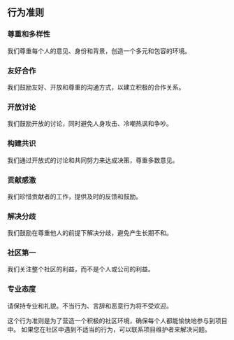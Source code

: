 ## 行为准则

### 尊重和多样性
我们尊重每个人的意见、身份和背景，创造一个多元和包容的环境。

### 友好合作
我们鼓励友好、开放和尊重的沟通方式，以建立积极的合作关系。

### 开放讨论
我们鼓励开放的讨论，同时避免人身攻击、冷嘲热讽和争吵。

### 构建共识
我们通过开放式的讨论和共同努力来达成决策，尊重多数意见。

### 贡献感激
我们珍惜贡献者的工作，提供及时的反馈和鼓励。

### 解决分歧
我们鼓励在尊重他人的前提下解决分歧，避免产生长期不和。

### 社区第一
我们关注整个社区的利益，而不是个人或公司的利益。

### 专业态度
请保持专业和礼貌。不当行为、言辞和恶意行为将不受欢迎。

这个行为准则是为了营造一个积极的社区环境，确保每个人都能愉快地参与到项目中。
如果您在社区中遇到不适当的行为，可以联系项目维护者来解决问题。
